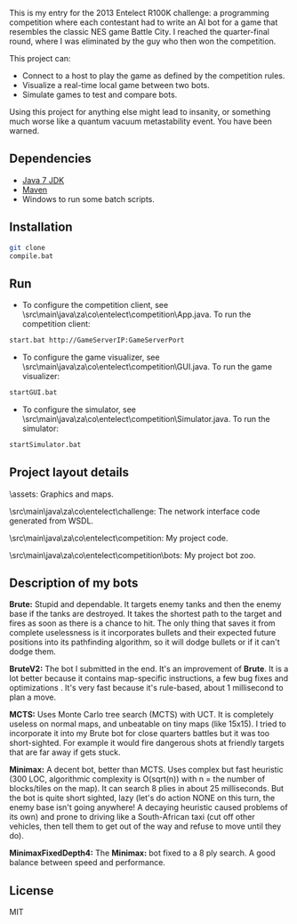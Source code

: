 This is my entry for the 2013 Entelect R100K challenge: a programming competition where each contestant had to write an AI bot for a game that resembles the classic NES game Battle City. I reached the quarter-final round, where I was eliminated by the guy who then won the competition.

This project can:

 * Connect to a host to play the game as defined by the competition rules.
 * Visualize a real-time local game between two bots.
 * Simulate games to test and compare bots.

Using this project for anything else might lead to insanity, or something much worse like  a quantum vacuum metastability event. You have been warned.

Dependencies
------------

 * [Java 7 JDK]
 * [Maven]
 * Windows to run some batch scripts.

Installation
------------

```sh
git clone 
compile.bat
```

Run
---

 * To configure the competition client, see \src\main\java\za\co\entelect\competition\App.java. To run the competition client:
```sh
start.bat http://GameServerIP:GameServerPort
```
 * To configure the game visualizer, see \src\main\java\za\co\entelect\competition\GUI.java. To run the game visualizer:
```sh
startGUI.bat
``` 
 * To configure the simulator, see \src\main\java\za\co\entelect\competition\Simulator.java. To run the simulator:
```sh
startSimulator.bat
```

Project layout details
----------------------

\assets: Graphics and maps.

\src\main\java\za\co\entelect\challenge: The network interface code generated from WSDL.

\src\main\java\za\co\entelect\competition: My project code.

\src\main\java\za\co\entelect\competition\bots: My project bot zoo.

Description of my bots
-----------------------

**Brute:** Stupid and dependable. It targets enemy tanks and then the enemy base if the tanks are destroyed. It takes the shortest path to the target and fires as soon as there is a chance to hit. The only thing that saves it from complete uselessness is it incorporates bullets and their expected future positions into its pathfinding algorithm, so it will dodge bullets or if it can't dodge them. 

**BruteV2:** The bot I submitted in the end. It's an improvement of **Brute**. It is a lot better because it contains map-specific instructions, a few bug fixes and optimizations  . It's very fast because it's rule-based, about 1 millisecond to plan a move.

**MCTS:** Uses Monte Carlo tree search (MCTS) with UCT. It is completely useless on normal maps, and unbeatable on tiny maps (like 15x15). I tried to incorporate it into my Brute bot for close quarters battles but it was too short-sighted. For example it would fire dangerous shots at friendly targets that are far away if gets stuck.

**Minimax:** A decent bot, better than MCTS. Uses complex but fast heuristic (300 LOC, algorithmic complexity is O(sqrt(n)) with n = the number of blocks/tiles on the map). It can search 8 plies in about 25 milliseconds. But the bot is quite short sighted, lazy (let's do action NONE on this turn, the enemy base isn't going anywhere! A decaying heuristic caused problems of its own) and prone to driving like a South-African taxi (cut off other vehicles, then tell them to get out of the way and refuse to move until they do).

**MinimaxFixedDepth4:** The **Minimax:** bot fixed to a 8 ply search. A good balance between speed and performance.

License
----

MIT


  [Java 7 JDK]: http://www.oracle.com/technetwork/java/javase/downloads/index.html
  [Maven]: https://maven.apache.org/guides/getting-started/maven-in-five-minutes.html